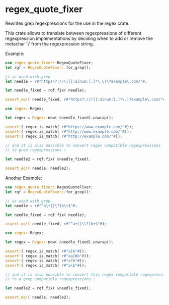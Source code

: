 # regex_quote_fixer
Rewrites grep regexpressions for the use in the regex crate.

This crate allows to translate between regexpressions of different regexpression
implementations by deciding when to add or remove the metachar '\\' from the regexpression
string.

Example:
```rust
use regex_quote_fixer::RegexQuoteFixer;
let rqf = RegexQuoteFixer::for_grep();

// as used with grep
let needle = r#"https\?://\([[:alnum:].]*\.\)\?example\.com/"#;

let needle_fixed = rqf.fix( needle);

assert_eq!( needle_fixed, r#"https?://([[:alnum:].]*\.)?example\.com/"#);

use regex::Regex;

let regex = Regex::new( &needle_fixed).unwrap();

assert!( regex.is_match( r#"https://www.example.com/"#));
assert!( regex.is_match( r#"http://www.example.com/"#));
assert!( regex.is_match( r#"http://example.com/"#));

// and it is also possible to convert regex compatible regexpressions
// to grep regexpressions :

let needle2 = rqf.fix( &needle_fixed);

assert_eq!( needle, needle2);

```

Another Example:

```rust
use regex_quote_fixer::RegexQuoteFixer;
let rqf = RegexQuoteFixer::for_grep();

// as used with grep
let needle = r#"^a\+[]\?]b\+$"#;

let needle_fixed = rqf.fix( needle);

assert_eq!( needle_fixed, r#"^a+[]\\?]b+$"#);

use regex::Regex;

let regex = Regex::new( &needle_fixed).unwrap();

assert!( regex.is_match( r#"a]b"#));
assert!( regex.is_match( r#"aa]bb"#));
assert!( regex.is_match( r#"a?b"#));
assert!( regex.is_match( r#"a\b"#));

// and it is also possible to convert this regex compatible regexpression
// to a grep compatible regexpressions :

let needle2 = rqf.fix( &needle_fixed);

assert_eq!( needle, needle2);

```


